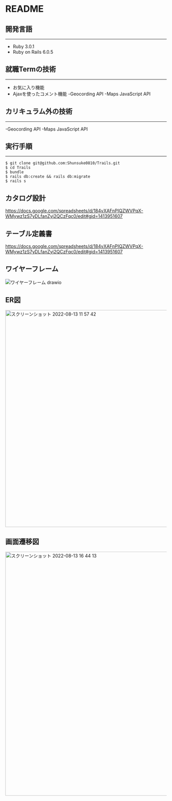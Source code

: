 # README

## 開発言語
---
- Ruby 3.0.1
- Ruby on Rails 6.0.5

## 就職Termの技術
---
- お気に入り機能
- Ajaxを使ったコメント機能
-Geocording API
-Maps JavaScript API

## カリキュラム外の技術
---
-Geocording API
-Maps JavaScript API

## 実行手順 
---

```
$ git clone git@github.com:Shunsuke0810/Trails.git
$ cd Trails
$ bundle
$ rails db:create && rails db:migrate
$ rails s
```

## カタログ設計

https://docs.google.com/spreadsheets/d/184vXAFnPIQZWVPqX-WMywz1zS7yDLfanZyj2QCzFqc0/edit#gid=1413951607

## テーブル定義書

https://docs.google.com/spreadsheets/d/184vXAFnPIQZWVPqX-WMywz1zS7yDLfanZyj2QCzFqc0/edit#gid=1413951607

## ワイヤーフレーム

![ワイヤーフレーム drawio](https://user-images.githubusercontent.com/104702253/184474312-44f5c578-ec10-449f-aeb6-b24f782fa813.png)

## ER図

<img width="678" alt="スクリーンショット 2022-08-13 11 57 42" src="https://user-images.githubusercontent.com/104702253/184474349-90aeac85-30e7-4d89-9b83-51592f0a0598.png">

## 画面遷移図

<img width="762" alt="スクリーンショット 2022-08-13 16 44 13" src="https://user-images.githubusercontent.com/104702253/184474414-e209000e-93aa-4a94-9269-8dc365657916.png">






